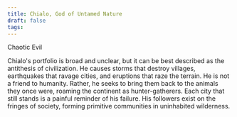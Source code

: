 ```yaml
---
title: Chialo, God of Untamed Nature
draft: false
tags:
---
```

Chaotic Evil

Chialo's portfolio is broad and unclear, but it can be best described as the antithesis of civilization. He causes storms that destroy villages, earthquakes that ravage cities, and eruptions that raze the terrain. He is not a friend to humanity. Rather, he seeks to bring them back to the animals they once were, roaming the continent as hunter-gatherers. Each city that still stands is a painful reminder of his failure. His followers exist on the fringes of society, forming primitive communities in uninhabited wilderness. 